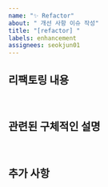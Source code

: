 ```yaml
---
name: "✨ Refactor"
about: " 개선 사항 이슈 작성"
title: "[refactor] "
labels: enhancement
assignees: seokjun01
---
```


## 리팩토링 내용
<br>

## 관련된 구체적인 설명
<br>

## 추가 사항
